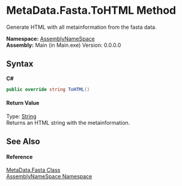 # MetaData.Fasta.ToHTML Method 
 

Generate HTML with all metainformation from the fasta data.

**Namespace:**&nbsp;<a href="6bcc80ef-5cfd-db5f-1eb2-7297d1c16397">AssemblyNameSpace</a><br />**Assembly:**&nbsp;Main (in Main.exe) Version: 0.0.0.0

## Syntax

**C#**<br />
``` C#
public override string ToHTML()
```


#### Return Value
Type: <a href="http://msdn2.microsoft.com/en-us/library/s1wwdcbf" target="_blank">String</a><br />Returns an HTML string with the metainformation.

## See Also


#### Reference
<a href="ac678e1f-459f-8cfa-a949-1d5cf1da84c7">MetaData.Fasta Class</a><br /><a href="6bcc80ef-5cfd-db5f-1eb2-7297d1c16397">AssemblyNameSpace Namespace</a><br />